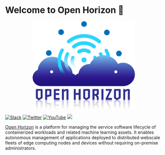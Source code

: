 # Welcome to Open Horizon 👋

<p style="text-align:center;" align="center">
  <img align="center" src="https://github.com/Ayush7614/.github/blob/master/profile/open-horizon-color.png" width="65%" />
</p>

<p align="center">

[![Slack](https://img.shields.io/badge/slack-@mojaglobal--community-yellow.svg)](https://mojaglobal.slack.com/)
[![Twitter](https://img.shields.io/badge/twitter-@lf_edge--twitter-9cf.svg)](https://twitter.com/lf_edge)
[![YouTube](https://img.shields.io/badge/youtube-@lf_edge--youtube-red.svg)](https://www.youtube.com/channel/UCY7H1oSt8gvXNdXH9wrNq5Q)
<a href="https://chat.lfx.linuxfoundation.org/#/welcome" alt="Element">
<img src="https://img.shields.io/badge/Element-@element.svg?logo=element" /></a>
</p>


[Open Horizon](https://www.lfedge.org/projects/openhorizon/) is a platform for managing the service software lifecycle of containerized workloads and related machine learning assets. It enables autonomous management of applications deployed to distributed webscale fleets of edge computing nodes and devices without requiring on-premise administrators.

